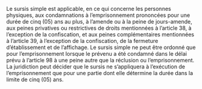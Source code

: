Le sursis simple est applicable, en ce qui concerne les personnes physiques, aux condamnations à l’emprisonnement prononcées pour une durée de cinq (05) ans au plus, à l’amende ou à la peine de jours-amende, aux peines privatives ou restrictives de droits mentionnées à l’article 38, à l’exception de la confiscation, et aux peines complémentaires mentionnées à l’article 39, à l’exception de la confiscation, de la fermeture d’établissement et de l’affichage.
Le sursis simple ne peut être ordonné que pour l’emprisonnement lorsque le prévenu a été condamné dans le délai prévu à l’article 98 à une peine autre que la réclusion ou l’emprisonnement.
La juridiction peut décider que le sursis ne s’appliquera à l’exécution de l’emprisonnement que pour une partie dont elle détermine la durée dans la limite de cinq (05) ans.